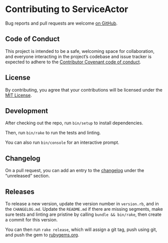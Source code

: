 # Contributing to ServiceActor

Bug reports and pull requests are welcome
[on GitHub](https://github.com/sunny/actor).

## Code of Conduct

This project is intended to be a safe, welcoming space for collaboration, and
everyone interacting in the project’s codebase and issue tracker is expected to
adhere to the [Contributor Covenant code of
conduct](https://github.com/sunny/actor/blob/main/CODE_OF_CONDUCT.md).

## License

By contributing, you agree that your contributions will be licensed under the
[MIT License](https://choosealicense.com/licenses/mit/).

## Development

After checking out the repo, run `bin/setup` to install dependencies.

Then, run `bin/rake` to run the tests and linting.

You can also run `bin/console` for an interactive prompt.

## Changelog

On a pull request, you can add an entry to the
[changelog](https://github.com/sunny/actor/blob/main/CHANGELOG.md) under the
“unreleased” section.

## Releases

To release a new version, update the version number in `version.rb`, and in the
`CHANGELOG.md`. Update the `README.md` if there are missing segments, make sure
tests and linting are pristine by calling `bundle && bin/rake`, then create a
commit for this version.

You can then run `rake release`, which will assign a git tag, push using git,
and push the gem to [rubygems.org](https://rubygems.org).
